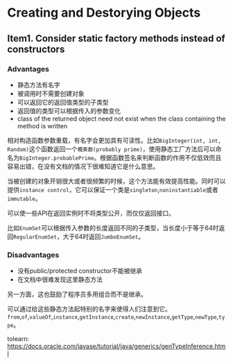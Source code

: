 # Creating and Destorying Objects

## Item1. Consider static factory methods instead of constructors

### Advantages

- 静态方法有名字
- 被调用时不需要创建对象
- 可以返回它的返回值类型的子类型
- 返回值的类型可以根据传入的参数变化
- class of the returned object need not exist when the class containing the method is written

相对构造函数参数重载，有名字会更加具有可读性。比如`BigInteger(int, int, Random)`这个函数返回一个`概素数(probably prime)`，使用静态工厂方法后可以命名为`BigInteger.probablePrime`。根据函数签名来判断函数的作用不仅低效而且容易出错，在没有文档的情况下很难知道它是什么意思。

当被创建的对象开销很大或者很频繁的时候，这个方法能有效提高性能。同时可以提供`instance control`，它可以保证一个类是`singleton`,`noninstantiable`或者`immutable`。

可以使一些API在返回实例时不将类型公开，而仅仅返回接口。

比如`EnumSet`可以根据传入参数的长度返回不同的子类型，当长度小于等于64时返回`RegularEnumSet`，大于64时返回`JumboEnumSet`。

### Disadvantages

- 没有public/protected constructor不能被继承
- 在文档中很难发现这里静态方法

另一方面，这也鼓励了程序员多用组合而不是继承。

可以通过给这些静态方法起特别的名字来使得人们注意到它。
  `from`,`of`,`valueOf`,`instance`,`getInstance`,`create`,`newInstance`,`getType`,`newType`,`type`。

tolearn: https://docs.oracle.com/javase/tutorial/java/generics/genTypeInference.html



